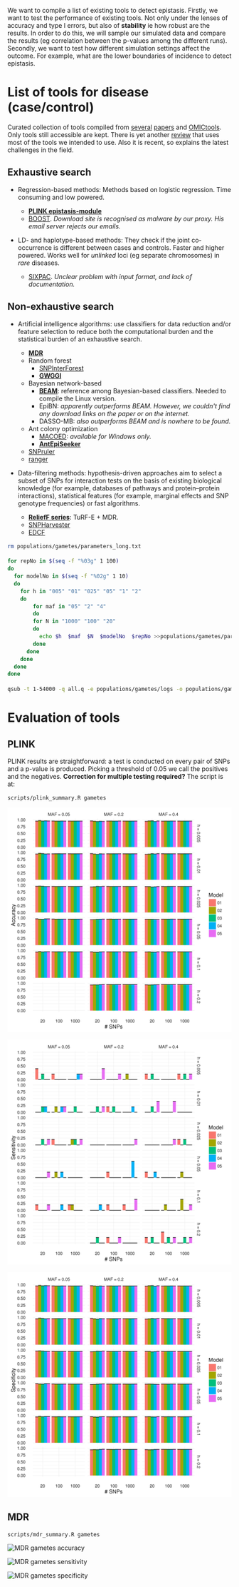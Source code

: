 We want to compile a list of existing tools to detect epistasis. Firstly, we want to test the performance of existing tools. Not only under the lenses of accuracy and type I errors, but also of **stability** ie how robust are the results. In order to do this, we will sample our simulated data and compare the results (eg correlation between the p-values among the different runs). Secondly, we want to test how different simulation settings affect the outcome. For example, what are the lower boundaries of incidence to detect epistasis.

# List of tools for disease (case/control)

Curated collection of tools compiled from [several](https://www.ncbi.nlm.nih.gov/pmc/articles/PMC4564769/) [papers](http://www.nature.com/nrg/journal/v15/n11/full/nrg3747.html) and [OMICtools](https://omictools.com/epistasis-detection-category). Only tools still accessible are kept. There is yet another [review](http://bib.oxfordjournals.org/content/17/3/368.abstract) that uses most of the tools we intended to use. Also it is recent, so explains the latest challenges in the field.

## Exhaustive search

* Regression-based methods: Methods based on logistic regression. Time consuming and low powered.

  * **[PLINK epistasis-module](http://pngu.mgh.harvard.edu/~purcell/plink/epi.shtml)**
  * [BOOST](http://bioinformatics.ust.hk/BOOST.html). *Download site is recognised as malware by our proxy. His email server rejects our emails.*

* LD- and haplotype-based methods: They check if the joint co-occurrence is different between cases and controls. Faster and higher powered. Works well for *unlinked* loci (eg separate chromosomes) in *rare* diseases.

  * [SIXPAC](http://www.cs.columbia.edu/~snehitp/sixpac/). *Unclear problem with input format, and lack of documentation.*

## Non-exhaustive search

* Artificial intelligence algorithms: use classifiers for data reduction and/or feature selection to reduce both the computational burden and the statistical burden of an exhaustive search.

  * **[MDR](https://sourceforge.net/projects/mdr/)**
  * Random forest
    * [SNPInterForest](https://gwas.biosciencedbc.jp/SNPInterForest/index.html)
    * **[GWGGI](https://github.com/changshuaiwei/gwggi)**
  * Bayesian network-based
    * **[BEAM](http://www.people.fas.harvard.edu/%7Ejunliu/BEAM/)**: reference among Bayesian-based classifiers. Needed to compile the Linux version.
    * EpiBN: *apparently outperforms BEAM. However, we couldn't find any download links on the paper or on the internet.*
    * DASSO-MB: *also outperforms BEAM and is nowhere to be found.*
  * Ant colony optimization
    * [MACOED](http://www.csbio.sjtu.edu.cn/bioinf/MACOED/): *available for Windows only.*
    * **[AntEpiSeeker](https://github.com/wyp1125/AntEpiSeeker)**
  * [SNPruler](http://bioinformatics.ust.hk/Software.html)
  * [ranger](https://github.com/imbs-hl/ranger)

* Data-filtering methods: hypothesis-driven approaches aim to select a subset of SNPs for interaction tests on the basis of existing biological knowledge (for example, databases of pathways and protein–protein interactions), statistical features (for example, marginal effects and SNP genotype frequencies) or fast algorithms.

  * **[ReliefF series](https://code.google.com/archive/p/ensemble-of-filters/)**: TuRF-E + MDR.
  * [SNPHarvester](http://bioinformatics.ust.hk/SNPHarvester.html)
  * [EDCF](http://www.cs.ucr.edu/~minzhux/EDCF.zip)

```bash
rm populations/gametes/parameters_long.txt

for repNo in $(seq -f "%03g" 1 100)
do
  for modelNo in $(seq -f "%02g" 1 10)
  do
    for h in "005" "01" "025" "05" "1" "2"
    do
    	for maf in "05" "2" "4"
    	do
        for N in "1000" "100" "20"
        do
          echo $h  $maf  $N  $modelNo  $repNo >>populations/gametes/parameters_long.txt
        done
      done
    done
  done
done

qsub -t 1-54000 -q all.q -e populations/gametes/logs -o populations/gametes/logs scripts/gametesBenchmark.sh

```

# Evaluation of tools

## PLINK

PLINK results are straightforward: a test is conducted on every pair of SNPs and a p-value is produced. Picking a threshold of 0.05 we call the positives and the negatives. **Correction for multiple testing required?** The script is at:

```shell
scripts/plink_summary.R gametes
```

![PLINK gametes accuracy](../results/sota_benchmark/plink.gametes.accuracy.png)

![PLINK gametes sensitivity](../results/sota_benchmark/plink.gametes.sensitivity.png)

![PLINK gametes specificity](../results/sota_benchmark/plink.gametes.specificity.png)

## MDR

```shell
scripts/mdr_summary.R gametes
```

![MDR gametes accuracy](../results/sota_benchmark/mdr.gametes.accuracy.png)

![MDR gametes sensitivity](../results/sota_benchmark/mdr.gametes.sensitivity.png)

![MDR gametes specificity](../results/sota_benchmark/mdr.gametes.specificity.png)
